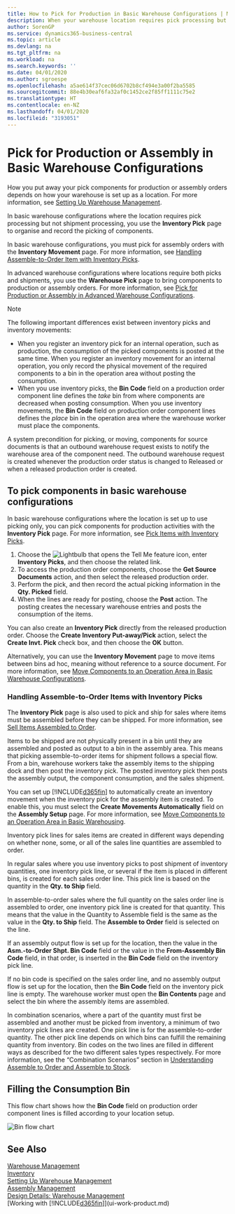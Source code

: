```yaml
---
title: How to Pick for Production in Basic Warehouse Configurations | Microsoft Docs
description: When your warehouse location requires pick processing but does not require shipment processing, use the **Inventory Pick** page to organise and record the picking of components.
author: SorenGP
ms.service: dynamics365-business-central
ms.topic: article
ms.devlang: na
ms.tgt_pltfrm: na
ms.workload: na
ms.search.keywords: ''
ms.date: 04/01/2020
ms.author: sgroespe
ms.openlocfilehash: a5ae614f37cec06d6702b8cf494e3a00f2ba5585
ms.sourcegitcommit: 88e4b30eaf6fa32af0c1452ce2f85ff1111c75e2
ms.translationtype: HT
ms.contentlocale: en-NZ
ms.lasthandoff: 04/01/2020
ms.locfileid: "3193051"
---
```

# <a name="pick-for-production-or-assembly-in-basic-warehouse-configurations"></a>Pick for Production or Assembly in Basic Warehouse Configurations
How you put away your pick components for production or assembly orders depends on how your warehouse is set up as a location. For more information, see [Setting Up Warehouse Management](warehouse-setup-warehouse.md).

In basic warehouse configurations where the location requires pick processing but not shipment processing, you use the **Inventory Pick** page to organise and record the picking of components.  

In basic warehouse configurations, you must pick for assembly orders with the **Inventory Movement** page. For more information, see [Handling Assemble-to-Order Item with Inventory Picks](warehouse-how-to-pick-for-production.md#handling-assemble-to-order-items-with-inventory-picks).  

In advanced warehouse configurations where locations require both picks and shipments, you use the **Warehouse Pick** page to bring components to production or assembly orders. For more information, see [Pick for Production or Assembly in Advanced Warehouse Configurations](warehouse-how-to-pick-for-internal-operations-in-advanced-warehousing.md).

> [!NOTE]  
>  The following important differences exist between inventory picks and inventory movements:  
>   
>  -   When you register an inventory pick for an internal operation, such as production, the consumption of the picked components is posted at the same time. When you register an inventory movement for an internal operation, you only record the physical movement of the required components to a bin in the operation area without posting the consumption.  
> -   When you use inventory picks, the **Bin Code** field on a production order component line defines the *take* bin from where components are decreased when posting consumption. When you use inventory movements, the **Bin Code** field on production order component lines defines the *place* bin in the operation area where the warehouse worker must place the components.  

A system precondition for picking, or moving, components for source documents is that an outbound warehouse request exists to notify the warehouse area of the component need. The outbound warehouse request is created whenever the production order status is changed to Released or when a released production order is created.  

## <a name="to-pick-components-in-basic-warehouse-configurations"></a>To pick components in basic warehouse configurations
In basic warehouse configurations where the location is set up to use picking only, you can pick components for production activities with the **Inventory Pick** page. For more information, see [Pick Items with Inventory Picks](warehouse-how-to-pick-items-with-inventory-picks.md).

1.  Choose the ![Lightbulb that opens the Tell Me feature](media/ui-search/search_small.png "Tell me what you want to do") icon, enter **Inventory Picks**, and then choose the related link.  
2.  To access the production order components, choose the **Get Source Documents** action, and then select the released production order.  
3.  Perform the pick, and then record the actual picking information in the **Qty. Picked** field.  
4.  When the lines are ready for posting, choose the **Post** action. The posting creates the necessary warehouse entries and posts the consumption of the items.  

You can also create an **Inventory Pick** directly from the released production order. Choose the **Create Inventory Put-away/Pick** action, select the **Create Invt. Pick** check box, and then choose the **OK** button.

Alternatively, you can use the **Inventory Movement** page to move items between bins ad hoc, meaning without reference to a source document.
For more information, see [Move Components to an Operation Area in Basic Warehouse Configurations](warehouse-how-to-move-components-to-an-operation-area-in-basic-warehousing.md).

### <a name="handling-assemble-to-order-items-with-inventory-picks"></a>Handling Assemble-to-Order Items with Inventory Picks
The **Inventory Pick** page is also used to pick and ship for sales where items must be assembled before they can be shipped. For more information, see [Sell Items Assembled to Order](assembly-how-to-sell-items-assembled-to-order.md).

Items to be shipped are not physically present in a bin until they are assembled and posted as output to a bin in the assembly area. This means that picking assemble-to-order items for shipment follows a special flow. From a bin, warehouse workers take the assembly items to the shipping dock and then post the inventory pick. The posted inventory pick then posts the assembly output, the component consumption, and the sales shipment.

You can set up [!INCLUDE[d365fin](includes/d365fin_md.md)] to automatically create an inventory movement when the inventory pick for the assembly item is created. To enable this, you must select the **Create Movements Automatically** field on the **Assembly Setup** page. For more information, see [Move Components to an Operation Area in Basic Warehousing](warehouse-how-to-move-components-to-an-operation-area-in-basic-warehousing.md).

Inventory pick lines for sales items are created in different ways depending on whether none, some, or all of the sales line quantities are assembled to order.

In regular sales where you use inventory picks to post shipment of inventory quantities, one inventory pick line, or several if the item is placed in different bins, is created for each sales order line. This pick line is based on the quantity in the **Qty. to Ship** field.

In assemble-to-order sales where the full quantity on the sales order line is assembled to order, one inventory pick line is created for that quantity. This means that the value in the Quantity to Assemble field is the same as the value in the **Qty. to Ship** field. The **Assemble to Order** field is selected on the line.

If an assembly output flow is set up for the location, then the value in the **Asm.-to-Order Shpt. Bin Code** field or the value in the **From-Assembly Bin Code** field, in that order, is inserted in the **Bin Code** field on the inventory pick line.

If no bin code is specified on the sales order line, and no assembly output flow is set up for the location, then the **Bin Code** field on the inventory pick line is empty. The warehouse worker must open the **Bin Contents** page and select the bin where the assembly items are assembled.

In combination scenarios, where a part of the quantity must first be assembled and another must be picked from inventory, a minimum of two inventory pick lines are created. One pick line is for the assemble-to-order quantity. The other pick line depends on which bins can fulfill the remaining quantity from inventory. Bin codes on the two lines are filled in different ways as described for the two different sales types respectively. For more information, see the “Combination Scenarios” section in [Understanding Assemble to Order and Assemble to Stock](assembly-assemble-to-order-or-assemble-to-stock.md).

## <a name="filling-the-consumption-bin"></a>Filling the Consumption Bin
This flow chart shows how the **Bin Code** field on production order component lines is filled according to your location setup.

![Bin flow chart](media/binflow.png "BinFlow")

## <a name="see-also"></a>See Also
[Warehouse Management](warehouse-manage-warehouse.md)  
[Inventory](inventory-manage-inventory.md)  
[Setting Up Warehouse Management](warehouse-setup-warehouse.md)     
[Assembly Management](assembly-assemble-items.md)    
[Design Details: Warehouse Management](design-details-warehouse-management.md)  
[Working with [!INCLUDE[d365fin](includes/d365fin_md.md)]](ui-work-product.md)
